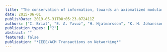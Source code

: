 ```yaml
---
title: "The conservation of information, towards an axiomatized modular modeling approach to congestion control"
date: 2015-06-01
publishDate: 2019-05-31T08:05:23.072411Z
authors: ["C. Briat", "E. A. Yavuz", "H. Hjalmarsson", "K. H. Johansson", "U. T. Jönsson", "G. Karlsson", "H. Sandberg"]
publication_types: ["2"]
abstract: ""
featured: false
publication: "*IEEE/ACM Transactions on Networking*"
---
```


